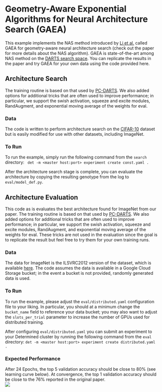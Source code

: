 # Geometry-Aware Exponential Algorithms for Neural Architecture Search (GAEA)
This example implements the NAS method introduced by [Li et al.](https://arxiv.org/abs/2004.07802) called GAEA for geometry-aware neural architecture search (check out the paper for more details about the NAS algorithm).  GAEA is state-of-the-art among NAS method on the [DARTS search space](https://arxiv.org/abs/1806.09055).  You can replicate the results in the paper and try GAEA for your own data using the code provided here.

## Architecture Search
The training routine is based on that used by [PC-DARTS](https://github.com/yuhuixu1993/PC-DARTS/blob/master/train_imagenet.py).  We also added options for additional tricks that are often used to improve performance; in particular, we support the swish activation, squeeze and excite modules, RandAugment, and exponential moving average of the weights for eval. 

### Data
The code is written to perform architecture search on the [CIFAR-10](https://www.cs.toronto.edu/~kriz/cifar.html) dataset but is easily modified for use with other datasets, including ImageNet.

### To Run
 To run the example, simply run the following command from the `search` directory:
` det -m <master host:port> experiment create const.yaml .`

After the architecture search stage is complete, you can evaluate the architecture by copying the resulting genotype from the log to `eval/model_def.py`.  

## Architecture Evaluation
This code as is evaluates the best architecture found for ImageNet from our paper.  The training routine is based on that used by [PC-DARTS](https://github.com/yuhuixu1993/PC-DARTS/blob/master/train_imagenet.py).  We also added options for additional tricks that are often used to improve performance; in particular, we support the swish activation, squeeze and excite modules, RandAugment, and exponential moving average of the weights for eval.  These tricks are not used in the evaluation since the goal is to replicate the result but feel free to try them for your own training runs.  

### Data
The data for ImageNet is the ILSVRC2012 version of the dataset, which is available [here](http://www.image-net.org/).  The code assumes the data is available in a Google Cloud Storage bucket; in the event a bucket is not provided, randomly generated data is used.

### To Run
   To run the example, please adjust the `eval/distributed.yaml` configuration file to your liking.  In particular, you should at a minimum change the `bucket_name` field to reference your data bucket; you may also want to adjust the `slots_per_trial` parameter to increase the number of GPUs used for distributed training.  

   After configuring `eval/distributed.yaml` you can submit an experiment to your Determined cluster by running the following command from the `eval` directory:
     `det -m <master host:port> experiment create distributed.yaml . `

### Expected Performance
After 24 Epochs, the top 5 validation accuracy should be close to 80% (see learning curve below).  At convergence, the top 1 validation accuracy should be close to the 76% reported in the original paper.  
![](./eval/top5\_val.png)

